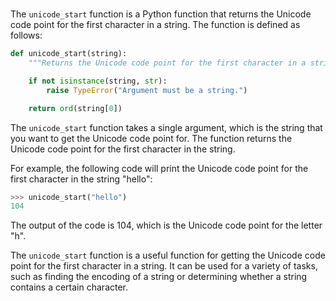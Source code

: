# 

The `unicode_start` function is a Python function that returns the Unicode code point for the first character in a string. The function is defined as follows:

```python
def unicode_start(string):
    """Returns the Unicode code point for the first character in a string."""

    if not isinstance(string, str):
        raise TypeError("Argument must be a string.")

    return ord(string[0])
```

The `unicode_start` function takes a single argument, which is the string that you want to get the Unicode code point for. The function returns the Unicode code point for the first character in the string.

For example, the following code will print the Unicode code point for the first character in the string "hello":

```python
>>> unicode_start("hello")
104
```

The output of the code is 104, which is the Unicode code point for the letter "h".

The `unicode_start` function is a useful function for getting the Unicode code point for the first character in a string. It can be used for a variety of tasks, such as finding the encoding of a string or determining whether a string contains a certain character.
